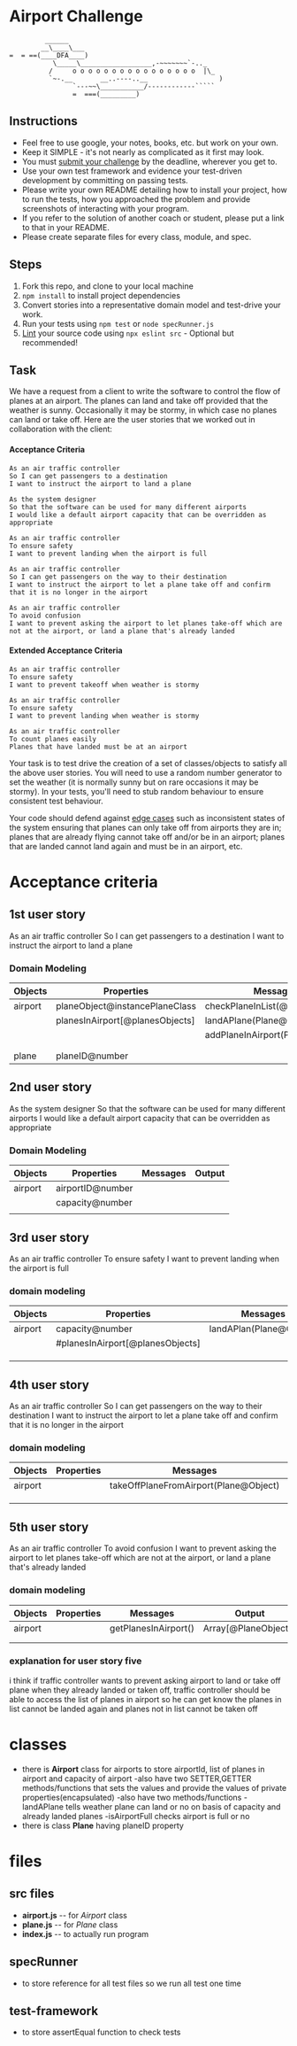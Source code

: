 Airport Challenge
=================

```
         ______
        __\____\___
=  = ==(____DFA____)
           \_____\__________________,-~~~~~~~`-.._
          /     o o o o o o o o o o o o o o o o  |\_
          `~-.__       __..----..__                  )
                `---~~\___________/------------`````
                =  ===(_________)

```

Instructions
---------

* Feel free to use google, your notes, books, etc. but work on your own.
* Keep it SIMPLE - it's not nearly as complicated as it first may look.
* You must [submit your challenge](https://airtable.com/shrUGm2T8TYCFAmjN) by the deadline, wherever you get to.
* Use your own test framework and evidence your test-driven development by committing on passing tests.
* Please write your own README detailing how to install your project, how to run the tests, how you approached the problem and provide screenshots of interacting with your program.
* If you refer to the solution of another coach or student, please put a link to that in your README.
* Please create separate files for every class, module, and spec.

Steps
-------

1. Fork this repo, and clone to your local machine
2. `npm install` to install project dependencies
3. Convert stories into a representative domain model and test-drive your work.
4. Run your tests using `npm test` or `node specRunner.js`
5. [Lint](https://eslint.org/docs/user-guide/getting-started) your source code using `npx eslint src` - Optional but recommended!

Task
-----

We have a request from a client to write the software to control the flow of planes at an airport. The planes can land and take off provided that the weather is sunny. Occasionally it may be stormy, in which case no planes can land or take off.  Here are the user stories that we worked out in collaboration with the client:

#### Acceptance Criteria
```
As an air traffic controller
So I can get passengers to a destination
I want to instruct the airport to land a plane

As the system designer
So that the software can be used for many different airports
I would like a default airport capacity that can be overridden as appropriate

As an air traffic controller
To ensure safety
I want to prevent landing when the airport is full

As an air traffic controller
So I can get passengers on the way to their destination
I want to instruct the airport to let a plane take off and confirm that it is no longer in the airport

As an air traffic controller
To avoid confusion
I want to prevent asking the airport to let planes take-off which are not at the airport, or land a plane that's already landed
```

#### Extended Acceptance Criteria
```
As an air traffic controller
To ensure safety
I want to prevent takeoff when weather is stormy

As an air traffic controller
To ensure safety
I want to prevent landing when weather is stormy

As an air traffic controller
To count planes easily
Planes that have landed must be at an airport
```

Your task is to test drive the creation of a set of classes/objects to satisfy all the above user stories. You will need to use a random number generator to set the weather (it is normally sunny but on rare occasions it may be stormy). In your tests, you'll need to stub random behaviour to ensure consistent test behaviour.

Your code should defend against [edge cases](http://programmers.stackexchange.com/questions/125587/what-are-the-difference-between-an-edge-case-a-corner-case-a-base-case-and-a-b) such as inconsistent states of the system ensuring that planes can only take off from airports they are in; planes that are already flying cannot take off and/or be in an airport; planes that are landed cannot land again and must be in an airport, etc.
# Acceptance criteria
## 1st user story
As an air traffic controller
So I can get passengers to a destination
I want to instruct the airport to land a plane

### Domain Modeling

| Objects    |  Properties                         |     Messages                     | Output      |
|------------|-------------------------------------|----------------------------------|-------------|
|airport     |planeObject@instancePlaneClass       |checkPlaneInList(@PlaneObject)    |@Boolean     |
|            |planesInAirport[@planesObjects]      |landAPlane(Plane@Object)          |             |
|            |                                     |addPlaneInAirport(Plane@Object)   |             |
|            |                                     |                                  |             |
|            |                                     |                                  |             |
|plane       |planeID@number                       |                                  |             |

## 2nd user story
As the system designer
So that the software can be used for many different airports
I would like a default airport capacity that can be overridden as appropriate

### Domain Modeling

| Objects    |  Properties        |     Messages   | Output      |
|------------|--------------------|----------------|-------------|
|airport     |airportID@number    |                |             |
|            |capacity@number     |                |             |
|            |                    |                |             |

## 3rd user story
As an air traffic controller
To ensure safety
I want to prevent landing when the airport is full

### domain modeling
| Objects    |  Properties                         |     Messages             | Output      |
|------------|-------------------------------------|--------------------------|-------------|
|airport     |capacity@number                      |landAPlan(Plane@Object)   |             |
|            |#planesInAirport[@planesObjects]     |                          |             |
|            |                                     |                          |             |
|            |                                     |                          |             |
|            |                                     |                          |             |

## 4th user story
As an air traffic controller
So I can get passengers on the way to their destination
I want to instruct the airport to let a plane take off and confirm that it is no longer in the airport

### domain modeling
| Objects    |  Properties                         |     Messages                         | Output      |
|------------|-------------------------------------|--------------------------------------|-------------|
|airport     |                                     |takeOffPlaneFromAirport(Plane@Object) |             |
|            |                                     |                                      |             |
|            |                                     |                                      |             |
|            |                                     |                                      |             |

## 5th user story
As an air traffic controller
To avoid confusion
I want to prevent asking the airport to let planes take-off which are not at the airport, or land a plane that's already landed


### domain modeling
| Objects    |  Properties                         |     Messages                         | Output              |
|------------|-------------------------------------|--------------------------------------|---------------------|
|airport     |                                     |getPlanesInAirport()                  |Array[@PlaneObjects] |
|            |                                     |                                      |                     |
|            |                                     |                                      |                     |
### explanation for user story five
 i think if traffic controller wants to prevent asking airport to land or take off plane when they already landed or taken off, traffic controller should be able to access the list of planes in airport so he can get know the planes in list cannot be landed again and planes not in list cannot be taken off




# classes
- there is **Airport** class for airports to store airportId, list of planes in airport and capacity of airport
-also have two SETTER,GETTER methods/functions 
that sets the values and provide the values of private properties(encapsulated)
-also have two methods/functions 
-landAPlane tells weather plane can land or no on basis of capacity and already landed planes
-isAirportFull checks airport is full or no
- there is class **Plane** having planeID property

# files
## src files
- **airport.js** -- for *Airport* class
- **plane.js** -- for *Plane* class
- **index.js** -- to actually run program


## specRunner
- to store reference for all test files so we run all test one time

## test-framework
- to store assertEqual function to check tests